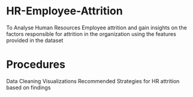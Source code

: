# HR-Employee-Attrition
To Analyse Human Resources Employee attrition and gain insights on the factors  responsible for attrition  in the organization using the features provided in the dataset 

# Procedures 
Data Cleaning
Visualizations 
Recommended Strategies for HR attrition based on findings

